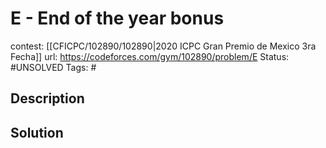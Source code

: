 # E - End of the year bonus

contest: [[CFICPC/102890/102890|2020 ICPC Gran Premio de Mexico 3ra Fecha]]
url: https://codeforces.com/gym/102890/problem/E
Status: #UNSOLVED
Tags: #

## Description

## Solution


